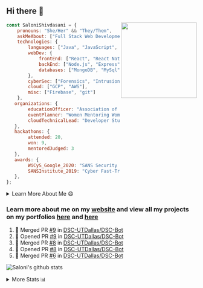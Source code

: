 ## Hi there 👋

<img align='right' src="https://storage.googleapis.com/saloni-shivdasani-resume/Saloni.png" width="200">

```javascript
const SaloniShivdasani = {
    pronouns: "She/Her" && "They/Them",
    askMeAbout: ["Full Stack Web Development", "Cloud Computing", "Cyber Security"],
    technologies: {
        languages: ["Java", "JavaScript", "SQL", "Python", "C++", "R"],
        webDev: {
            frontEnd: ["React", "React Native", "Electron"],
            backEnd: ["Node.js", "Express", "Flask"],
            databases: ["MongoDB", "MySql"],
        },
        cyberSec: ["Forensics", "Intrusion Detection", "Security Operations", "Network and Application Penetration Testing"],
        cloud: ["GCP", "AWS"],
        misc: ["Firebase", "git"]
    },
   organizations: {
        educationOfficer: "Association of Computer Machinery, UTD",
        eventPlanner: "Women Mentoring Women in Engineering, UTD",
        cloudTechnicalLead: "Developer Students Club, UTD"
   },
   hackathons: {
        attended: 20,
        won: 9,
        mentoredJudged: 3
   },
   awards: {
        WiCyS_Google_2020: "SANS Security Training Scholarship",
        SANSInstitute_2019: "Cyber Fast-Track Game Quarter-Finalist",
   },
};
```

<!--START_SECTION:table-->
<details>

<summary>Learn More About Me 😄 </summary>

I am a junior at The University of Texas at Dallas, and I am currently majoring in Software Engineering with a concentration in Information Assurance. I am interested and have experience in full stack development, cloud computing, and cybersecurity. I hope to find opportunities where I can gain exposure to algorithm and project design. My ultimate aim is to develop futuristic products for users because I am inspired by the impact of computing on society.

I have experience in full stack web development through my participation and awards in hackathons where I have learnt and used React, Node.js, Express, MongoDB, Flask, NLTK, and React Native along with GIT, GCP, and Firebase. Last semester, I was also responsible for backend development for a project at a local NGO where I created a REST API using Node.js, Express, MongoDB and SQL and hosted it on servers using GCP. 

From my coursework and local competitions, I have skills in algorithms and data structures in Java, database management using SQL and machine learning using Python and R. I have also been a quarter-finalist in a national cybersecurity completion hosted by the SANS institute.

I am also actively involved in campus organization where I am the cloud technical lead for Developer Student Club, Mentor and Education Officer for Association of Computing Machinery, event planner for Women Mentoring Women in Engineering and IT Committee member for IEEE.

</details>

<!--END_SECTION:table-->

### Learn more about me on my [website](https://www.saloni-shivdasani.codes) and view all my projects on my portfolios [here](https://www.saloni-shivdasani.codes/projects) and  [here](http://devpost.com/SaloniS)

<!--START_SECTION:activity-->
1. 🎉 Merged PR [#9](https://github.com/DSC-UTDallas/DSC-Bot/pull/9) in [DSC-UTDallas/DSC-Bot](https://github.com/DSC-UTDallas/DSC-Bot)
2. 💪 Opened PR [#9](https://github.com/DSC-UTDallas/DSC-Bot/pull/9) in [DSC-UTDallas/DSC-Bot](https://github.com/DSC-UTDallas/DSC-Bot)
3. 🎉 Merged PR [#8](https://github.com/DSC-UTDallas/DSC-Bot/pull/8) in [DSC-UTDallas/DSC-Bot](https://github.com/DSC-UTDallas/DSC-Bot)
4. 💪 Opened PR [#8](https://github.com/DSC-UTDallas/DSC-Bot/pull/8) in [DSC-UTDallas/DSC-Bot](https://github.com/DSC-UTDallas/DSC-Bot)
5. 🎉 Merged PR [#6](https://github.com/DSC-UTDallas/DSC-Bot/pull/6) in [DSC-UTDallas/DSC-Bot](https://github.com/DSC-UTDallas/DSC-Bot)
<!--END_SECTION:activity-->

![Saloni's github stats](https://github-readme-stats.vercel.app/api?username=SaloniSS)

<!--START_SECTION:table-->
<details>

<summary>More Stats 📊 </summary>

<!--START_SECTION:waka-->
![Lines of code](https://img.shields.io/badge/From%20Hello%20World%20I%27ve%20Written-22.7%20million%20lines%20of%20code-blue)

**🐱 My Github Data** 

> 🏆 1,591 Contributions in the Year 2020
 > 
> 📦 520.6 kB Used in Github's Storage 
 > 
> 💼 Opted to Hire
 > 
> 📜 21 Public Repositories
 > 
> 🔑 17 Private Repositories 

**I'm a Night 🦉** 

```text
🌞 Morning    213 commits    ████░░░░░░░░░░░░░░░░░░░░░   18.01% 
🌆 Daytime    240 commits    █████░░░░░░░░░░░░░░░░░░░░   20.29% 
🌃 Evening    380 commits    ████████░░░░░░░░░░░░░░░░░   32.12% 
🌙 Night      350 commits    ███████░░░░░░░░░░░░░░░░░░   29.59%

```
📅 **I'm Most Productive on Saturday** 

```text
Monday       110 commits    ██░░░░░░░░░░░░░░░░░░░░░░░   9.3% 
Tuesday      75 commits     █░░░░░░░░░░░░░░░░░░░░░░░░   6.34% 
Wednesday    117 commits    ██░░░░░░░░░░░░░░░░░░░░░░░   9.89% 
Thursday     65 commits     █░░░░░░░░░░░░░░░░░░░░░░░░   5.49% 
Friday       151 commits    ███░░░░░░░░░░░░░░░░░░░░░░   12.76% 
Saturday     377 commits    ████████░░░░░░░░░░░░░░░░░   31.87% 
Sunday       288 commits    ██████░░░░░░░░░░░░░░░░░░░   24.34%

```


📊 **This Week I Spent My Time On** 

```text
⌚︎ Time Zone: America/Chicago

💬 Programming Languages: 
JavaScript               1 hr 46 mins        ████████████████████████░   99.06% 
JSON                     0 secs              ░░░░░░░░░░░░░░░░░░░░░░░░░   0.78% 
HTML                     0 secs              ░░░░░░░░░░░░░░░░░░░░░░░░░   0.13% 
Git Config               0 secs              ░░░░░░░░░░░░░░░░░░░░░░░░░   0.03%

```

**I Mostly Code in JavaScript** 

```text
JavaScript               22 repos            █████████████░░░░░░░░░░░░   52.38% 
Java                     5 repos             ███░░░░░░░░░░░░░░░░░░░░░░   11.9% 
TypeScript               5 repos             ███░░░░░░░░░░░░░░░░░░░░░░   11.9% 
CSS                      3 repos             █░░░░░░░░░░░░░░░░░░░░░░░░   7.14% 
PHP                      2 repos             █░░░░░░░░░░░░░░░░░░░░░░░░   4.76%

```



<!--END_SECTION:waka-->

<!--END_SECTION:table-->

<!--
**SaloniSS/SaloniSS** is a ✨ _special_ ✨ repository because its `README.md` (this file) appears on your GitHub profile.

Here are some ideas to get you started:

- 🔭 I’m currently working on ...
- 🌱 I’m currently learning ...
- 👯 I’m looking to collaborate on ...
- 🤔 I’m looking for help with ...
- 💬 Ask me about ...
- 📫 How to reach me: ...
- 😄 Pronouns: ...
- ⚡ Fun fact: ...
-->
